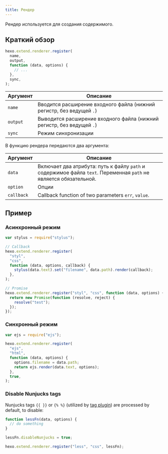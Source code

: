 ```yaml
---
title: Рендер
---
```


Рендер используется для создания содержимого.

## Краткий обзор

```js
hexo.extend.renderer.register(
  name,
  output,
  function (data, options) {
    // ...
  },
  sync,
);
```

| Аргумент | Описание                                                              |
| -------- | --------------------------------------------------------------------- |
| `name`   | Вводится расширение входного файла (нижний регистр, без ведущей `.`)  |
| `output` | Выводится расширение входного файла (нижний регистр, без ведущей `.`) |
| `sync`   | Режим синхронизации                                                   |

В функцию рендера передаются два аргумента:

| Аргумент   | Описание                                                                                                          |
| ---------- | ----------------------------------------------------------------------------------------------------------------- |
| `data`     | Включает два атрибута: путь к файлу `path` и содержимое файла `text`. Переменная `path` не является обязательной. |
| `option`   | Опции                                                                                                             |
| `callback` | Callback function of two parameters `err`, `value`.                                                               |

## Пример

### Асинхронный режим

```js
var stylus = require("stylus");

// Callback
hexo.extend.renderer.register(
  "styl",
  "css",
  function (data, options, callback) {
    stylus(data.text).set("filename", data.path).render(callback);
  },
);

// Promise
hexo.extend.renderer.register("styl", "css", function (data, options) {
  return new Promise(function (resolve, reject) {
    resolve("test");
  });
});
```

### Синхронный режим

```js
var ejs = require("ejs");

hexo.extend.renderer.register(
  "ejs",
  "html",
  function (data, options) {
    options.filename = data.path;
    return ejs.render(data.text, options);
  },
  true,
);
```

### Disable Nunjucks tags

Nunjucks tags `{{ }}` or `{% %}` (utilized by [tag plugin](/docs/tag-plugins)) are processed by default, to disable:

```js
function lessFn(data, options) {
  // do something
}

lessFn.disableNunjucks = true;

hexo.extend.renderer.register("less", "css", lessFn);
```
